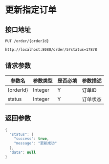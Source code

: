 # 更新指定订单

## 接口地址
```
PUT /order/{orderId}

http://localhost:8080/order/5?status=17878
```

## 请求参数
|参数名|参数类型|是否必填|参数描述|
|-----|------|-------|-------|
|{orderId}|Integer|Y|订单ID|
|status|Integer|Y|订单状态|

## 返回参数
```Java
{
  "status": {
    "success": true,
    "message": "更新成功"
  },
  "data": null
}
```

